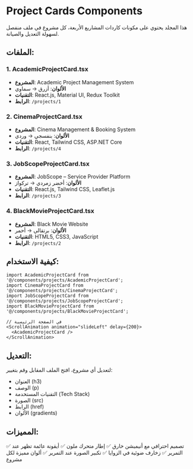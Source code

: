 # Project Cards Components

هذا المجلد يحتوي على مكونات كاردات المشاريع الأربعة، كل مشروع في ملف منفصل لسهولة التعديل والصيانة.

## الملفات:

### 1. AcademicProjectCard.tsx
- **المشروع**: Academic Project Management System
- **الألوان**: أزرق → سماوي
- **التقنيات**: React.js, Material UI, Redux Toolkit
- **الرابط**: `/projects/1`

### 2. CinemaProjectCard.tsx
- **المشروع**: Cinema Management & Booking System
- **الألوان**: بنفسجي → وردي
- **التقنيات**: React, Tailwind CSS, ASP.NET Core
- **الرابط**: `/projects/4`

### 3. JobScopeProjectCard.tsx
- **المشروع**: JobScope – Service Provider Platform
- **الألوان**: أخضر زمردي → تركواز
- **التقنيات**: React.js, Tailwind CSS, Leaflet.js
- **الرابط**: `/projects/3`

### 4. BlackMovieProjectCard.tsx
- **المشروع**: Black Movie Website
- **الألوان**: برتقالي → أحمر
- **التقنيات**: HTML5, CSS3, JavaScript
- **الرابط**: `/projects/2`

## كيفية الاستخدام:

```tsx
import AcademicProjectCard from '@/components/projects/AcademicProjectCard';
import CinemaProjectCard from '@/components/projects/CinemaProjectCard';
import JobScopeProjectCard from '@/components/projects/JobScopeProjectCard';
import BlackMovieProjectCard from '@/components/projects/BlackMovieProjectCard';

// في الصفحة الرئيسية
<ScrollAnimation animation="slideLeft" delay={200}>
  <AcademicProjectCard />
</ScrollAnimation>
```

## التعديل:

لتعديل أي مشروع، افتح الملف المقابل وقم بتغيير:
- العنوان (h3)
- الوصف (p)
- التقنيات المستخدمة (Tech Stack)
- الصورة (src)
- الرابط (href)
- الألوان (gradients)

## المميزات:

✅ تصميم احترافي مع أنيميشن خارق
✅ إطار متحرك ملون
✅ أيقونة عائمة تظهر عند التمرير
✅ زخارف ضوئية في الزوايا
✅ تكبير الصورة عند التمرير
✅ ألوان مميزة لكل مشروع
